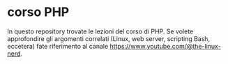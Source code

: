 # corso PHP
In questo repository trovate le lezioni del corso di PHP. Se volete approfondire gli argomenti correlati (Linux, web server, scripting Bash, eccetera) fate
riferimento al canale https://www.youtube.com/@the-linux-nerd.
